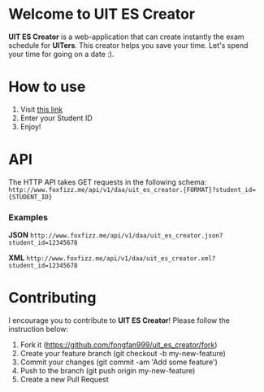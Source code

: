 # Welcome to UIT ES Creator
**UIT ES Creator** is a web-application that can create instantly the exam schedule for **UITers**. This creator helps you save your time. Let's spend your time for going on a date :&#41;.

# How to use
1. Visit  [this link](http://www.foxfizz.me/uit_es_creator)
2. Enter your Student ID
3. Enjoy!

# API
The HTTP API takes GET requests in the following schema:
``
http://www.foxfizz.me/api/v1/daa/uit_es_creator.{FORMAT}?student_id={STUDENT_ID}
``

### Examples
**JSON**
``
http://www.foxfizz.me/api/v1/daa/uit_es_creator.json?student_id=12345678
``

**XML**
``
http://www.foxfizz.me/api/v1/daa/uit_es_creator.xml?student_id=12345678
``

# Contributing
I encourage you to contribute to **UIT ES Creator**! Please follow the instruction below:

1. Fork it (https://github.com/fongfan999/uit_es_creator/fork)
2. Create your feature branch (git checkout -b my-new-feature)
3. Commit your changes (git commit -am 'Add some feature')
4. Push to the branch (git push origin my-new-feature)
5. Create a new Pull Request
